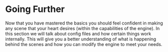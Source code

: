 # Going Further
Now that you have mastered the basics you should feel confident in making any scene that your heart desires (within the capabilities of the engine).
In this section we will talk about config files and how certain things work internally.
This will give you a better understanding of what is happening behind the scenes and how you can modify the engine to meet your needs.